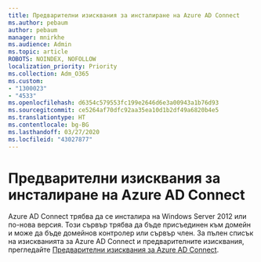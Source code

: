 ```yaml
---
title: Предварителни изисквания за инсталиране на Azure AD Connect
ms.author: pebaum
author: pebaum
manager: mnirkhe
ms.audience: Admin
ms.topic: article
ROBOTS: NOINDEX, NOFOLLOW
localization_priority: Priority
ms.collection: Adm_O365
ms.custom:
- "1300023"
- "4533"
ms.openlocfilehash: d6354c579553fc199e2646d6e3a00943a1b76d93
ms.sourcegitcommit: ce5264af70dfc92aa35ea10d1b2df49a6820b4e5
ms.translationtype: HT
ms.contentlocale: bg-BG
ms.lasthandoff: 03/27/2020
ms.locfileid: "43027877"
---
```

# <a name="pre-requisites-for-installing-aadconnect"></a>Предварителни изисквания за инсталиране на Azure AD Connect

Azure AD Connect трябва да се инсталира на Windows Server 2012 или по-нова версия. Този сървър трябва да бъде присъединен към домейн и може да бъде домейнов контролер или сървър член.  За пълен списък на изискванията за Azure AD Connect и предварителните изисквания, прегледайте [Предварителни изисквания за Azure AD Connect](https://docs.microsoft.com/azure/active-directory/hybrid/how-to-connect-install-prerequisites).
